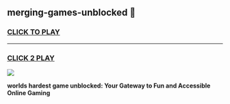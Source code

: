 
## merging-games-unblocked 👋
<h3>
<a href="https://premium.freeplayer.one?title=merging-games-unblocked&ref=14F">CLICK TO PLAY</a></h3>
<hr>

<h3>
<a href="https://premium.freeplayer.one?title=merging-games-unblocked&ref=14F">CLICK 2 PLAY</a>
  
</h3>

<a href="https://premium.freeplayer.one?title=merging-games-unblocked&ref=12F/"><img src="https://clearcache.store/games.png"></a>


**worlds hardest game unblocked: Your Gateway to Fun and Accessible Online Gaming**
